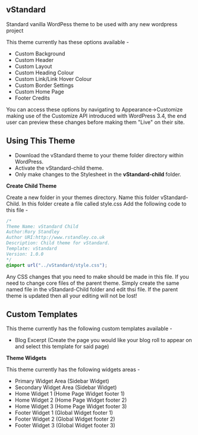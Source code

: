 **vStandard**
--

Standard vanilla WordPess theme to be used with any new wordpress project

This theme currently has these options available -

* Custom Background
* Custom Header
* Custom Layout
* Custom Heading Colour
* Custom Link/Link Hover Colour
* Custom Border Settings
* Custom Home Page
* Footer Credits

You can access these options by navigating to Appearance->Customize making use of the Customize API introduced with WordPress 3.4, the end user can preview these changes before making them "Live" on their site.

**Using This Theme**
--

* Download the vStandard theme to your theme folder directory within WordPress.
* Activate the vStandard-child theme. 
* Only make changes to the Stylesheet in the **vStandard-child** folder.

**Create Child Theme**

Create a new folder in your themes directory. Name this folder vStandard-Child. In this folder create a file called style.css Add the following code to this file -

```css
/*
Theme Name: vStandard Child
Author:Rory Standley
Author URI:http://www.rstandley.co.uk
Description: Child theme for vStandard.
Template: vStandard
Version: 1.0.0
*/
@import url("../vStandard/style.css");
```

Any CSS changes that you need to make should be made in this file. If you need to change core files of the parent theme. Simply create the same named file in the vStandard-Child folder and edit thsi file. If the parent theme is updated then all your editing will not be lost!

**Custom Templates**
--

This theme currently has the following custom templates available -

* Blog Excerpt (Create the page you would like your blog roll to appear on and select this template for said page)

**Theme Widgets**

This theme currently has the following widgets areas -

* Primary Widget Area (Sidebar Widget)
* Secondary Widget Area (Sidebar Widget)
* Home Widget 1 (Home Page Widget footer 1)
* Home Widget 2 (Home Page Widget footer 2)
* Home Widget 3 (Home Page Widget footer 3)
* Footer Widget 1 (Global Widget footer 1)
* Footer Widget 2 (Global Widget footer 2)
* Footer Widget 3 (Global Widget footer 3)
